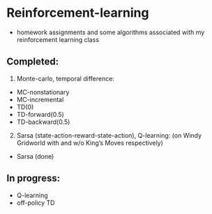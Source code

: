 # Reinforcement-learning 
 * homework assignments and some algorithms associated with my reinforcement learning class


## Completed:
1. Monte-carlo, temporal difference:
 * MC-nonstationary
 * MC-incremental
 * TD(0)
 * TD-forward(0.5)
 * TD-backward(0.5)

2. Sarsa (state-action-reward-state-action), Q-learning:
 (on Windy Gridworld with and w/o King’s Moves respectively)
 * Sarsa (done)
## In progress:
 * Q-learning
 * off-policy TD
